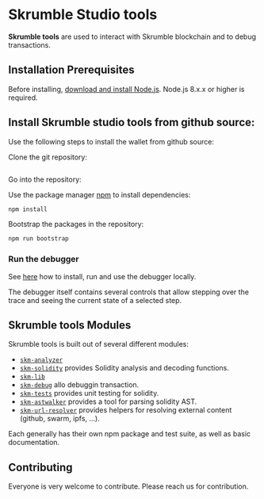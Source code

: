 # Skrumble Studio tools

**Skrumble tools** are used to interact with Skrumble blockchain and to debug transactions.


## Installation Prerequisites
Before installing, [download and install Node.js](https://nodejs.org/en/download/).
Node.js 8.x.x or higher is required.

## Install Skrumble studio tools from github source:

Use the following steps to install the wallet from github source:

Clone the git repository:
```
```
Go into the  repository:

Use the package manager [npm](https://www.npmjs.com/) to install dependencies:
```bash
npm install
```

Bootstrap the packages in the repository:
```bash
npm run bootstrap
```

### Run the debugger

See [here](skm-debugger/README.md) how to install, run and use the debugger locally.

The debugger itself contains several controls that allow stepping over the trace and seeing the current state of a selected step.

## <a name="modules"></a>Skrumble tools Modules

Skrumble tools is built out of several different modules:

+ [`skm-analyzer`](skm-analyzer/README.md)
+ [`skm-solidity`](skm-solidity/README.md) provides Solidity analysis and decoding functions.
+ [`skm-lib`](skm-lib/README.md)
+ [`skm-debug`](skm-debug/README.md) allo debuggin transaction.
+ [`skm-tests`](skm-tests/README.md) provides unit testing for solidity.
+ [`skm-astwalker`](skm-tests/README.md) provides a tool for parsing solidity AST.
+ [`skm-url-resolver`](skm-url-resolver/README.md) provides helpers for resolving external content (github, swarm, ipfs, ...).


Each generally has their own npm package and test suite, as well as basic documentation.

## Contributing

Everyone is very welcome to contribute. Please reach us for contribution.

